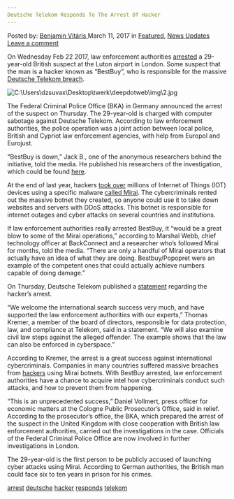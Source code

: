 ```yaml
---
Deutsche Telekom Responds To The Arrest Of Hacker
---
```

<article class="post-listing post-18571 post type-post status-publish format-standard has-post-thumbnail hentry 
 tag-arrest tag-deutsche tag-hacker tag-responds tag-telekom">
<div class="post-inner">
<span>Posted by: <a href="https://www.deepdotweb.com/author/benjaminvi/" title="">Benjamin Vitáris </a></span>
<span>March 11, 2017</span>
<span>in <a href="https://www.deepdotweb.com/category/deepdot-news/" rel="category tag">Featured</a>, <a href="https://www.deepdotweb.com/category/news-updates/" rel="category tag">News Updates</a></span>
<span><a href="https://www.deepdotweb.com/2017/03/11/deutsche-telekom-responds-to-the-arrest-of-hacker/#respond">Leave a comment</a></span>


<p>On Wednesday Feb 22 2017, law enforcement authorities <a href="https://motherboard.vice.com/en_us/article/police-have-arrested-a-suspect-in-a-massive-internet-of-things-attack">arrested</a> a 29-year-old British suspect at the Luton airport in London. Some suspect that the man is a hacker known as “BestBuy”, who is responsible for the massive <a href="https://www.deepdotweb.com/2016/12/05/hackers-leave-900000-germans-without-internet-two-days/">Deutsche Telekom breach</a>.</p>
<p><img class="wp-image-18577 aligncenter" src="/imgs/2017/03/c-users-dzsuvax-desktop-twerk-deepdotweb-img-2-jp.jpeg" alt="C:\Users\dzsuvax\Desktop\twerk\deepdotweb\img\2.jpg" srcset="/imgs/2017/03/c-users-dzsuvax-desktop-twerk-deepdotweb-img-2-jp.jpeg 620w, /imgs/2017/03/c-users-dzsuvax-desktop-twerk-deepdotweb-img-2-jp-300x225.jpeg 300w" sizes="(max-width: 620px) 100vw, 620px" /></p>
<p>The Federal Criminal Police Office (BKA) in Germany announced the arrest of the suspect on Thursday. The 29-year-old is charged with computer sabotage against Deutsche Telekom. According to law enforcement authorities, the police operation was a joint action between local police, British and Cypriot law enforcement agencies, with help from Europol and Eurojust.</p>
<p>&#8220;BestBuy is down,&#8221; Jack B., one of the anonymous researchers behind the initiative, told the media. He published his researchers of the investigation, which could be found <a href="http://www.spoofit.org/bestbuy-vdos-reloaded/">here</a>.</p>
<p>At the end of last year, hackers <a href="https://www.deepdotweb.com/2016/12/20/mirai-iot-hacker-infects-3-2-million-routers-ineliminable-malware/">took over</a> millions of Internet of Things (IOT) devices using a specific malware <a href="https://www.deepdotweb.com/2016/11/06/analysis-record-ddos-attacks-mirai-iot-botnet/">called Mirai</a>. The cybercriminals rented out the massive botnet they created, so anyone could use it to take down websites and servers with DDoS attacks. This botnet is responsible for internet outages and cyber attacks on several countries and institutions.</p>
<p>If law enforcement authorities really arrested BestBuy, it &#8220;would be a great blow to some of the Mirai operations,&#8221; according to Marshal Webb, chief technology officer at BackConnect and a researcher who&#8217;s followed Mirai for months, told the media. &#8220;There are only a handful of Mirai operators that actually have an idea of what they are doing. Bestbuy/Popopret were an example of the competent ones that could actually achieve numbers capable of doing damage.&#8221;</p>
<p>On Thursday, Deutsche Telekom published a <a href="http://www.general-anzeiger-bonn.de/news/politik/deutschland/%E2%80%9EDas-Netz-ist-ein-Raum-der-Unsicherheit%E2%80%9C-article3484900.html">statement</a> regarding the hacker’s arrest.</p>
<p>&#8220;We welcome the international search success very much, and have supported the law enforcement authorities with our experts,&#8221; Thomas Kremer, a member of the board of directors, responsible for data protection, law, and compliance at Telekom, said in a statement. “We will also examine civil law steps against the alleged offender. The example shows that the law can also be enforced in cyberspace.&#8221;</p>
<p>According to Kremer, the arrest is a great success against international cybercriminals. Companies in many countries suffered massive breaches from <a href="https://www.deepdotweb.com/tag/hacker/">hackers</a> using Mirai botnets. With BestBuy arrested, law enforcement authorities have a chance to acquire intel how cybercriminals conduct such attacks, and how to prevent them from happening.</p>
<p>“This is an unprecedented success,&#8221; Daniel Vollmert, press officer for economic matters at the Cologne Public Prosecutor&#8217;s Office, said in relief. According to the prosecutor’s office, the BKA, which prepared the arrest of the suspect in the United Kingdom with close cooperation with British law enforcement authorities, carried out the investigations in the case. Officials of the Federal Criminal Police Office are now involved in further investigations in London.</p>
<p>The 29-year-old is the first person to be publicly accused of launching cyber attacks using Mirai. According to German authorities, the British man could face six to ten years in prison for his crimes.</p>
</div>
<a href="https://www.deepdotweb.com/tag/arrest/" rel="tag">arrest</a> <a href="https://www.deepdotweb.com/tag/deutsche/" rel="tag">deutsche</a> <a href="https://www.deepdotweb.com/tag/hacker/" rel="tag">hacker</a> <a href="https://www.deepdotweb.com/tag/responds/" rel="tag">responds</a> <a href="https://www.deepdotweb.com/tag/telekom/" rel="tag">telekom</a></span> <span style="display:none" class="updated">2017-03-11<a href="https://www.deepdotweb.com/author/benjaminvi/" title="Posts by Benjamin Vitáris" rel="author">Benjamin Vitáris</a></strong></div>

